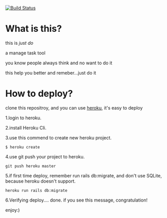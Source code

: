 [![Build Status](https://travis-ci.org/apayu/just_do.svg?branch=master)](https://travis-ci.org/apayu/just_do)

# What is this?

this is *just do*

a manage task tool

you know people always think and no want to do it

this help you better and remeber...just do it

# How to deploy?

clone this repositroy, and you can use [heroku](https://heroku.com/ "heroku"), it's easy to deploy

1.login to heroku.

2.install Heroku Cli.

3.use this commend to create new heroku project.

    $ heroku create

4.use git push your project to heroku.

    git push heroku master

5.if first time deploy, remember run rails db:migrate, and don't use SQLite, because heroku doesn't support.

    heroku run rails db:migrate

6.Verifying deploy.... done. if you see this message, congratulation!

enjoy:)
